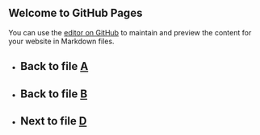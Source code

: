 ## Welcome to GitHub Pages

You can use the [editor on GitHub](https://github.com/samuelbetio/alphabet.file/edit/master/A/B/C/README.md) to maintain and preview the content for your website in Markdown files.

- ## **Back** to file [A](../../../README.md)

- ## **Back** to file [B](../README.md)
- ## **Next** to file [D](D/)
